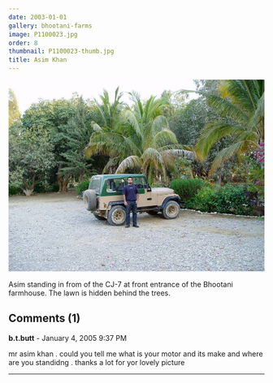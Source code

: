 ```yaml
---
date: 2003-01-01
gallery: bhootani-farms
image: P1100023.jpg
order: 8
thumbnail: P1100023-thumb.jpg
title: Asim Khan
---
```


![Asim Khan](./P1100023.jpg)

Asim standing in from of the CJ-7 at front entrance of the Bhootani farmhouse. The lawn is hidden behind the trees.

<div id="comments">

## Comments (1)

**b.t.butt** - January  4, 2005  9:37 PM

mr asim khan . could you tell me what is your motor and its make and where are you standidng . thanks a lot for yor lovely picture

---

</div>